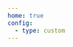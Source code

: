 ```yaml
---
home: true
config:
  - type: custom
---
```

<script>
  console.log(11111111111)
  window.location.replace("https://www.baidu.com");
</script>